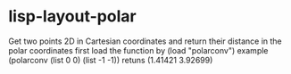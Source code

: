 # lisp-layout-polar
Get two points 2D in Cartesian coordinates and return their distance in the polar coordinates 
first load the function by (load "polarconv")
example (polarconv (list 0 0)  (list -1 -1))
retuns (1.41421 3.92699)
